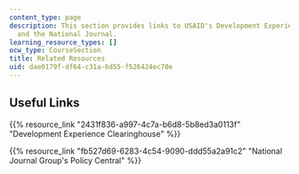 ```yaml
---
content_type: page
description: This section provides links to USAID's Development Experience Clearinghouse
  and the National Journal.
learning_resource_types: []
ocw_type: CourseSection
title: Related Resources
uid: dae0179f-df64-c31a-6d55-f526424ec70e
---
```


Useful Links
------------

{{% resource_link "2431f836-a997-4c7a-b6d8-5b8ed3a0113f" "Development Experience Clearinghouse" %}}

{{% resource_link "fb527d69-6283-4c54-9090-ddd55a2a91c2" "National Journal Group's Policy Central" %}}